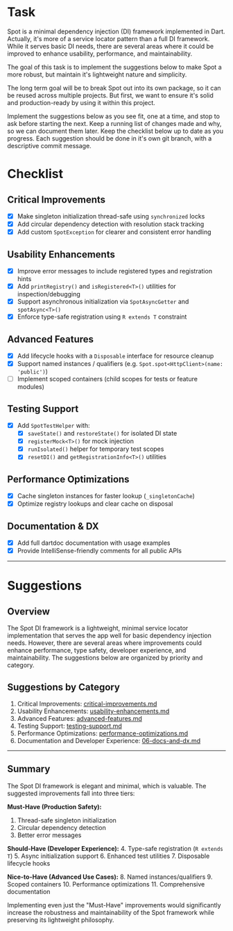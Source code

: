# Task

Spot is a minimal dependency injection (DI) framework implemented in Dart.
Actually, it's more of a service locator pattern than a full DI framework.
While it serves basic DI needs, there are several areas where it could be improved
to enhance usability, performance, and maintainability.

The goal of this task is to implement the suggestions below to make Spot a more robust,
but maintain it's lightweight nature and simplicity.

The long term goal will be to break Spot out into its own package, so it can be reused
across multiple projects. But first, we want to ensure it's solid and production-ready
by using it within this project.

Implement the suggestions below as you see fit, one at a time, and stop to ask before starting the next.
Keep a running list of changes made and why, so we can document them later.
Keep the checklist below up to date as you progress.
Each suggestion should be done in it's own git branch, with a descriptive commit message.

# Checklist

## Critical Improvements
- [x] Make singleton initialization thread-safe using `synchronized` locks
- [x] Add circular dependency detection with resolution stack tracking
- [x] Add custom `SpotException` for clearer and consistent error handling

## Usability Enhancements
- [x] Improve error messages to include registered types and registration hints
- [x] Add `printRegistry()` and `isRegistered<T>()` utilities for inspection/debugging
- [x] Support asynchronous initialization via `SpotAsyncGetter` and `spotAsync<T>()`
- [x] Enforce type-safe registration using `R extends T` constraint

## Advanced Features
- [x] Add lifecycle hooks with a `Disposable` interface for resource cleanup
- [x] Support named instances / qualifiers (e.g. `Spot.spot<HttpClient>(name: 'public')`)
- [ ] Implement scoped containers (child scopes for tests or feature modules)

## Testing Support
- [x] Add `SpotTestHelper` with:
    - [x] `saveState()` and `restoreState()` for isolated DI state
    - [x] `registerMock<T>()` for mock injection
    - [x] `runIsolated()` helper for temporary test scopes
    - [x] `resetDI()` and `getRegistrationInfo<T>()` utilities

## Performance Optimizations
- [x] Cache singleton instances for faster lookup (`_singletonCache`)
- [x] Optimize registry lookups and clear cache on disposal

## Documentation & DX
- [x] Add full dartdoc documentation with usage examples
- [x] Provide IntelliSense-friendly comments for all public APIs

---

# Suggestions

## Overview

The Spot DI framework is a lightweight, minimal service locator implementation that
serves the app well for basic dependency injection needs. However, there are several
areas where improvements could enhance performance, type safety, developer experience,
and maintainability. The suggestions below are organized by priority and category.

## Suggestions by Category

1. Critical Improvements: [critical-improvements.md](./01-critical-improvements.md)
2. Usability Enhancements: [usability-enhancements.md](./02-usability-enhancements.md)
3. Advanced Features: [advanced-features.md](./03-advanced-features.md)
4. Testing Support: [testing-support.md](./04-testing-support.md)
5. Performance Optimizations: [performance-optimizations.md](./05-performance-optimizations.md)
6. Documentation and Developer Experience: [06-docs-and-dx.md](./06-docs-and-dx.md)

---

## Summary

The Spot DI framework is elegant and minimal, which is valuable. The suggested improvements fall into three tiers:

**Must-Have (Production Safety):**
1. Thread-safe singleton initialization
2. Circular dependency detection
3. Better error messages

**Should-Have (Developer Experience):**
4. Type-safe registration (`R extends T`)
5. Async initialization support
6. Enhanced test utilities
7. Disposable lifecycle hooks

**Nice-to-Have (Advanced Use Cases):**
8. Named instances/qualifiers
9. Scoped containers
10. Performance optimizations
11. Comprehensive documentation

Implementing even just the "Must-Have" improvements would significantly increase the robustness and maintainability of the Spot framework while preserving its lightweight philosophy.

